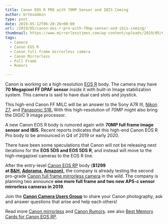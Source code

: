 ```yaml
---
title: Canon EOS R PRO with 70MP Sensor and IBIS Coming
author: mrtmsadmin
type: post
date: 2019-05-12T06:28:26+00:00
url: /2019/05/canon-eos-r-pro-with-70mp-sensor-and-ibis-coming/
thumbnail: https://www.mirrorlesstimes.com/wp-content/uploads/2019/05/Canon-EOS-R-mirrorless-camera.jpg
tags:
  - Camera
  - Canon EOS R
  - Canon full frame mirrorless camera
  - Canon Mirrorless
  - Full Frame
  - Rumors

---
```

Canon is working on a high resolution [EOS R][1] body. The camera may have **70 Megapixel FF DPAF sensor** inside it with built-in Image stabilization system. This camera is said to have dual card slots and joystick.

This high-end Canon FF MILC will be an answer to the Sony A7R III, [Nikon Z7][2], and [Panasonic S1R.][3] With this high-resolution of 70MP might also bring the DIGIC 9 image processor.<!--more-->

A new Canon EOS R body is rumored again with **70MP full frame image sensor and** **IBIS**. Recent reports indicates that this high-end Canon EOS R Pro body to be announced in Q4 of 2019 or early 2020.

There have been some speculations that Canon will not be releasing next iterations for the **EOS 5DS and EOS 5DS R**, and instead will move to the high-megapixel cameras to the EOS R line.

After the entry-level [Canon EOS RP][4] body (**$1299 at <a title="" href="https://www.bhphotovideo.com/c/product/1459282-REG/canon_eos_rp_mirrorless_digital.html/BI/20175/KBID/14249/" target="_blank" rel="noopener external nofollow">B&H</a>, <a title="" href="https://adorama.evyy.net/c/63923/51926/1036?u=https://www.adorama.com/carp.html" target="_blank" rel="noopener external nofollow">Adorama</a>, <a title="" href="https://www.amazon.com/Canon-3380C002-EOS-RP-BODY/dp/B07N9KDCGV/?tag=daicamnew-20" target="_blank" rel="noopener external nofollow" data-amzn-asin="B07N9KDCGV">Amazon</a>),** the company is already testing the second pro-grade [Canon full frame mirrorless camera][5] in the wild. The company is planning two announce **one more full frame and two new APS-c sensor mirrorless cameras in 2019**.

Join the <a class="ext-link" title="" href="https://www.facebook.com/groups/185572945112087/" target="_blank" rel="external nofollow noopener"><strong>Canon Camera Users Group</strong></a> to share your Canon photography, ask and answer questions that arise and help each others!

Read more [Canon mirrorless][6] and <a href="https://www.dailycameranews.com/tag/canon-rumors/" target="_blank" rel="noopener">Canon Rumors</a>. see also <a href="https://www.bestcameranews.com/best-memory-cards-for-canon-eos-rp/" target="_blank" rel="noopener">Best Memory Cards for Canon EOS RP</a>.

 [1]: https://www.mirrorlesstimes.com/tags/canon-eos-r/
 [2]: https://www.dailycameranews.com/tag/nikon-z7/
 [3]: https://www.mirrorlesstimes.com/tags/panasonic-s1r/
 [4]: https://www.dailycameranews.com/tag/canon-eos-rp/
 [5]: https://www.mirrorlesstimes.com/tags/canon-full-frame-mirrorless-camera/
 [6]: https://www.mirrorlesstimes.com/tags/canon-mirrorless/